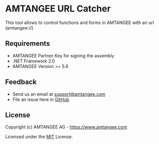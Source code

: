 # AMTANGEE URL Catcher

This tool allows to control functions and forms in AMTANGEE with an url (amtangee://)

## Requirements

* AMTANGEE Partner Key for signing the assembly
* .NET Framework 2.0
* AMTANGEE Version >= 5.6

## Feedback 

* Send us an email at support@amtangee.com
* File an issue here in [GitHub](https://github.com/AMTANGEE/tools.notebookmaintenance/issues)

## License

Copyright (c) AMTANGEE AG - https://www.amtangee.com

Licensed under the [MIT](LICENSE) License.
